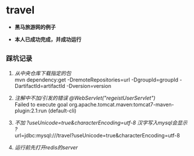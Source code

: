 # travel
* **黑马旅游网的例子**  
- __本人已成功完成，并成功运行__
## `踩坑记录`
1. _从中央仓库下载指定的包_  
   mvn dependency:get -DremoteRepositories=url -DgroupId=groupId -DartifactId=artifactId -Dversion=version

2. _注解中不加/引发的错误 @WebServlet("regeistUserServlet")_  
    Failed to execute goal org.apache.tomcat.maven:tomcat7-maven-plugin:2.1:run (default-cli)

3. _不加 ?useUnicode=true&characterEncoding=utf-8 汉字写入mysql会显示 ?_  
    url=jdbc:mysql:///travel?useUnicode=true&characterEncoding=utf-8

4. _运行前先打开redis的server_